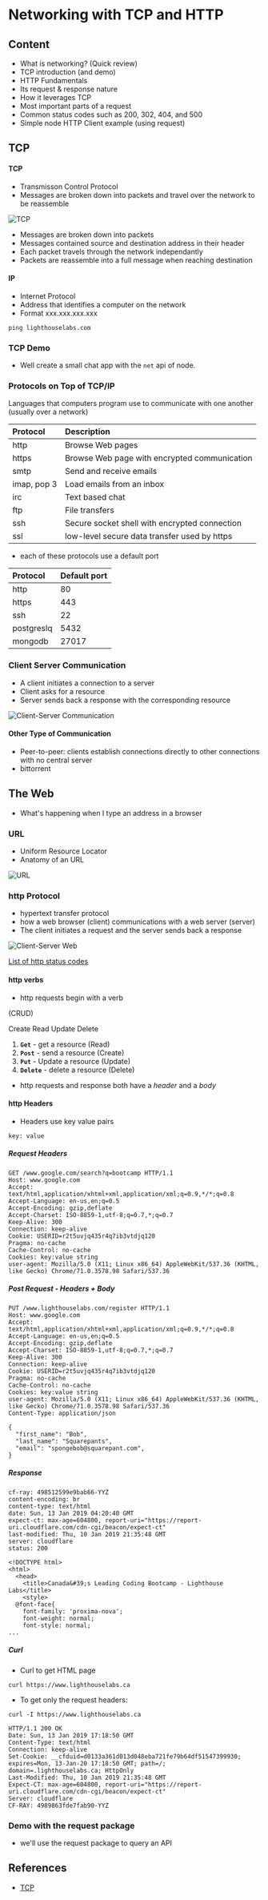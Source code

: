 # Networking with TCP and HTTP

## Content

- What is networking? (Quick review)
- TCP introduction (and demo)
- HTTP Fundamentals
- Its request & response nature
- How it leverages TCP
- Most important parts of a request
- Common status codes such as 200, 302, 404, and 500
- Simple node HTTP Client example (using request)


## TCP

#### TCP

- Transmisson Control Protocol
- Messages are broken down into packets and travel over the network to be reassemble

![TCP](./tcp.png)

- Messages are broken down into packets
- Messages contained source and destination address in their header
- Each packet travels through the network independantly
- Packets are reassemble into a full message when reaching destination

#### IP

- Internet Protocol
- Address that identifies a computer on the network
- Format xxx.xxx.xxx.xxx

`ping lighthouselabs.com`

### TCP Demo

- Well create a small chat app with the `net` api of node.

### Protocols on Top of TCP/IP

Languages that computers program use to communicate with one another (usually over a network)

| Protocol    | Description                                   |
| :---------- | :-------------------------------------------- |
| http        | Browse Web pages                              |
| https       | Browse Web page with encrypted communication  |
| smtp        | Send and receive emails                       |
| imap, pop 3 | Load emails from an inbox                     |
| irc         | Text based chat                               |
| ftp         | File transfers                                |
| ssh         | Secure socket shell with encrypted connection |
| ssl         | low-level secure data transfer used by https  |

- each of these protocols use a default port

| Protocol   | Default port |
| :--------- | :----------- |
| http       | 80           |
| https      | 443          |
| ssh        | 22           |
| postgreslq | 5432         |
| mongodb    | 27017        |

### Client Server Communication

- A client initiates a connection to a server
- Client asks for a resource
- Server sends back a response with the corresponding resource

![Client-Server Communication](./client-server-web.png)

#### Other Type of Communication

- Peer-to-peer: clients establish connections directly to other connections with no central server
- bittorrent

## The Web

- What's happening when I type an address in a browser

### URL

- Uniform Resource Locator
- Anatomy of an URL

![URL](./url.png)

### http Protocol

- hypertext transfer protocol
- how a web browser (client) communications with a web server (server)
- The client initiates a request and the server sends back a response

![Client-Server Web](./client-server-web.png)

[List of http status codes](https://en.wikipedia.org/wiki/List_of_HTTP_status_codes)

#### http verbs

- http requests begin with a verb

(CRUD)

Create
Read
Update
Delete

1. **`Get`** - get a resource (Read)
2. **`Post`** - send a resource (Create)
3. **`Put`** - Update a resource (Update)
4. **`Delete`** - delete a resource (Delete)

- http requests and response both have a _header_ and a _body_

#### http Headers

- Headers use key value pairs

`key: value`

##### Request Headers

```
GET /www.google.com/search?q=bootcamp HTTP/1.1
Host: www.google.com
Accept: text/html,application/xhtml+xml,application/xml;q=0.9,*/*;q=0.8
Accept-Language: en-us,en;q=0.5
Accept-Encoding: gzip,deflate
Accept-Charset: ISO-8859-1,utf-8;q=0.7,*;q=0.7
Keep-Alive: 300
Connection: keep-alive
Cookie: USERID=r2t5uvjq435r4q7ib3vtdjq120
Pragma: no-cache
Cache-Control: no-cache
Cookies: key:value string
user-agent: Mozilla/5.0 (X11; Linux x86_64) AppleWebKit/537.36 (KHTML, like Gecko) Chrome/71.0.3578.98 Safari/537.36
```

##### Post Request - Headers + Body

```
PUT /www.lighthouselabs.com/register HTTP/1.1
Host: www.google.com
Accept: text/html,application/xhtml+xml,application/xml;q=0.9,*/*;q=0.8
Accept-Language: en-us,en;q=0.5
Accept-Encoding: gzip,deflate
Accept-Charset: ISO-8859-1,utf-8;q=0.7,*;q=0.7
Keep-Alive: 300
Connection: keep-alive
Cookie: USERID=r2t5uvjq435r4q7ib3vtdjq120
Pragma: no-cache
Cache-Control: no-cache
Cookies: key:value string
user-agent: Mozilla/5.0 (X11; Linux x86_64) AppleWebKit/537.36 (KHTML, like Gecko) Chrome/71.0.3578.98 Safari/537.36
Content-Type: application/json

{
  "first_name": "Bob",
  "last_name": "Squarepants",
  "email": "spongebob@squarepant.com",
}
```

##### Response

```
cf-ray: 498512599e9bab66-YYZ
content-encoding: br
content-type: text/html
date: Sun, 13 Jan 2019 04:20:40 GMT
expect-ct: max-age=604800, report-uri="https://report-uri.cloudflare.com/cdn-cgi/beacon/expect-ct"
last-modified: Thu, 10 Jan 2019 21:35:48 GMT
server: cloudflare
status: 200

<!DOCTYPE html>
<html>
  <head>
    <title>Canada&#39;s Leading Coding Bootcamp - Lighthouse Labs</title>
    <style>
  @font-face{
  	font-family: 'proxima-nova';
  	font-weight: normal;
  	font-style: normal;
...
```

##### Curl

- Curl to get HTML page

`curl https://www.lighthouselabs.ca`

- To get only the request headers:

`curl -I https://www.lighthouselabs.ca`

```
HTTP/1.1 200 OK
Date: Sun, 13 Jan 2019 17:18:50 GMT
Content-Type: text/html
Connection: keep-alive
Set-Cookie: __cfduid=d0133a361d013d048eba721fe79b64df51547399930; expires=Mon, 13-Jan-20 17:18:50 GMT; path=/; domain=.lighthouselabs.ca; HttpOnly
Last-Modified: Thu, 10 Jan 2019 21:35:48 GMT
Expect-CT: max-age=604800, report-uri="https://report-uri.cloudflare.com/cdn-cgi/beacon/expect-ct"
Server: cloudflare
CF-RAY: 4989863fde7fab90-YYZ
```

### Demo with the request package

- we'll use the request package to query an API

## References

- [TCP](https://www.javatpoint.com/computer-network-tcp-ip-model)
